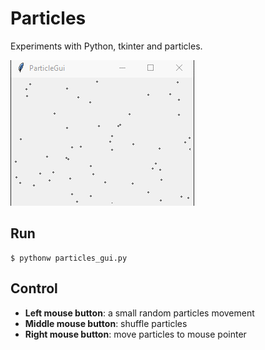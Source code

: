 # Particles

Experiments with Python, tkinter and particles.

![Particles window example](docs/img/particles-window-example.gif)

## Run

```shell
$ pythonw particles_gui.py
```

## Control

- **Left mouse button**: a small random particles movement
- **Middle mouse button**: shuffle particles
- **Right mouse button**: move particles to mouse pointer
